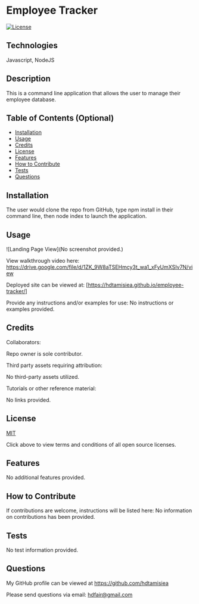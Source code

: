 # Employee Tracker        
  
  [![License](https://img.shields.io/badge/License-MIT%20-blue.svg)](https://opensource.org/licenses/MIT)

## Technologies

 Javascript, NodeJS

## Description

This is a command line application that allows the user to manage their employee database.

## Table of Contents (Optional)

- [Installation](#installation)
- [Usage](#usage)
- [Credits](#credits)
- [License](#license)
- [Features](#features)
- [How to Contribute](#how-to-contribute)
- [Tests](#tests)
- [Questions](#questions)

## Installation

The user would clone the repo from GitHub, type npm install in their command line, then node index to launch the application.

## Usage

![Landing Page View](No screenshot provided.)

View walkthrough video here:
https://drive.google.com/file/d/1ZK_9W8aTSEHmcy3t_wa1_xFyUmXSIv7N/view

Deployed site can be viewed at: 
[https://hdtamisiea.github.io/employee-tracker/]

Provide any instructions and/or examples for use:
No instructions or examples provided.

## Credits

Collaborators:

Repo owner is sole contributor.

Third party assets requiring attribution:

No third-party assets utilized.

Tutorials or other reference material:

No links provided.

## License

[MIT](https://opensource.org/licenses)<br>

Click above to view terms and conditions of all open source licenses.

## Features

No additional features provided.

## How to Contribute

If contributions are welcome, instructions will be listed here: 
No information on contributions has been provided.

## Tests

No test information provided.

## Questions

My GitHub profile can be viewed at https://github.com/hdtamisiea 

Please send questions via email: hdfair@gmail.com